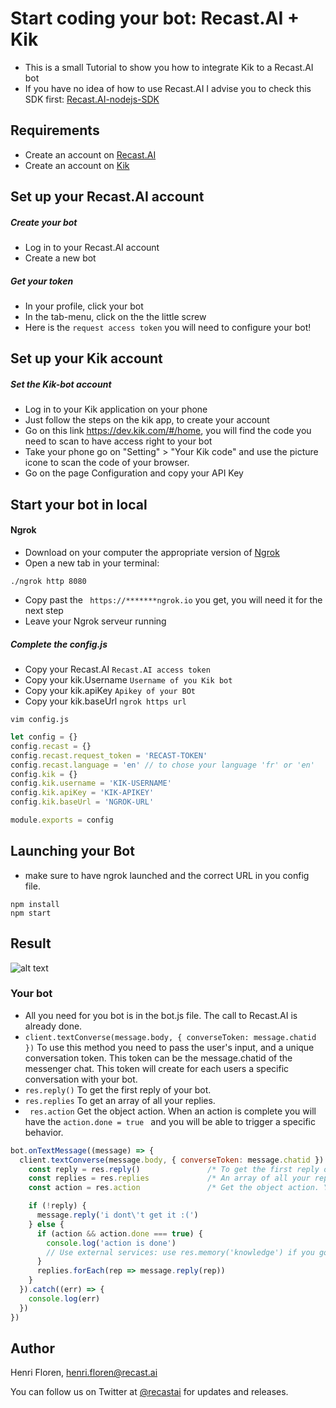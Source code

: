 # Start coding your bot: Recast.AI + Kik

* This is a small Tutorial to show you how to integrate Kik to a Recast.AI bot
* If you have no idea of how to use Recast.AI I advise you to check this SDK first:  [Recast.AI-nodejs-SDK](https://github.com/RecastAI/SDK-NodeJs)

## Requirements
* Create an account on [Recast.AI](https://recast.ai/signup)
* Create an account on [Kik](https://kik.com/)

## Set up your Recast.AI account

##### Create your bot

* Log in to your Recast.AI account
* Create a new bot

##### Get your token

* In your profile, click your bot
* In the tab-menu, click on the the little screw
* Here is the `request access token` you will need to configure your bot!

## Set up your Kik account

##### Set the Kik-bot account

* Log in to your Kik application on your phone
* Just follow the steps on the kik app, to create your account
* Go on this link https://dev.kik.com/#/home, you will find the code you need to scan to have access right to your bot
* Take your phone go on "Setting" > "Your Kik code" and use the picture icone to scan the code of your browser.
* Go on the page Configuration and copy your API Key

## Start your bot in local

#### Ngrok

* Download on your computer the appropriate version of [Ngrok](https://ngrok.com/download)
* Open a new tab in your terminal:
```
./ngrok http 8080
```
* Copy past the ``` https://*******ngrok.io``` you get, you will need it for the next step
* Leave your Ngrok serveur running

##### Complete the config.js

* Copy your Recast.AI `Recast.AI access token`
* Copy your kik.Username `Username of you Kik bot`
* Copy your kik.apiKey `Apikey of your BOt`
* Copy your kik.baseUrl  `ngrok https url`

```vim config.js```
```javascript
let config = {}
config.recast = {}
config.recast.request_token = 'RECAST-TOKEN'
config.recast.language = 'en' // to chose your language 'fr' or 'en'
config.kik = {}
config.kik.username = 'KIK-USERNAME'
config.kik.apiKey = 'KIK-APIKEY'
config.kik.baseUrl = 'NGROK-URL'

module.exports = config
```
## Launching your Bot
* make sure to have ngrok launched and the correct URL in you config file.
```
npm install
npm start
```

## Result

[logo]: https://blog.recast.ai/wp-content/uploads/2016/08/HcqvGX.gif "Result"

![alt text][logo]

### Your bot
* All you need for you bot is in the bot.js file. The call to Recast.AI is already done.
* ```client.textConverse(message.body, { converseToken: message.chatid })``` To use this method you need to pass the user's input, and  a unique conversation token. This token can be the message.chatid of the messenger chat. This token will create for each users a specific conversation with your bot.
* ```res.reply()``` To get the first reply of your bot.
* ```res.replies``` To get an array of all your replies.
* ``` res.action``` Get the object action. When an action is complete you will have the ```action.done = true ``` and you will be able to trigger a specific behavior.

```javascript
bot.onTextMessage((message) => {
  client.textConverse(message.body, { converseToken: message.chatid }).then((res) => {
    const reply = res.reply()               /* To get the first reply of your bot. */
    const replies = res.replies             /* An array of all your replies */
    const action = res.action               /* Get the object action. You can use 'action.done' to trigger a specification action when it's at true. */

    if (!reply) {
      message.reply('i dont\'t get it :(')
    } else {
      if (action && action.done === true) {
        console.log('action is done')
        // Use external services: use res.memory('knowledge') if you got a knowledge from this action
      }
      replies.forEach(rep => message.reply(rep))
    }
  }).catch((err) => {
    console.log(err)
  })
})

```

## Author

Henri Floren, henri.floren@recast.ai

You can follow us on Twitter at [@recastai](https://twitter.com/recastai) for updates and releases.
